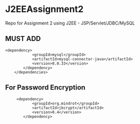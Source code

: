# J2EEAssignment2
Repo for Assignment 2 using J2EE -  JSP/Servlet/JDBC/MySQL


## MUST ADD 

```
<dependency>
            <groupId>mysql</groupId>
            <artifactId>mysql-connector-java</artifactId>
            <version>8.0.33</version>
        </dependency>
    </dependencies>
   ```
## For Password Encryption

```
     <dependency>
            <groupId>org.mindrot</groupId>
            <artifactId>jbcrypt</artifactId>
            <version>0.4</version>
        </dependency>
```


